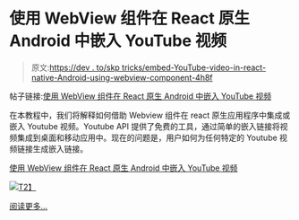 # 使用 WebView 组件在 React 原生 Android 中嵌入 YouTube 视频

> 原文:[https://dev . to/skp tricks/embed-YouTube-video-in-react-native-Android-using-webview-component-4h8f](https://dev.to/skptricks/embed-youtube-video-in-react-native-android-using-webview-component-4h8f)

帖子链接:[使用 WebView 组件在 React 原生 Android 中嵌入 YouTube 视频](https://www.skptricks.com/2018/09/embed-youtube-video-in-react-native.html)

在本教程中，我们将解释如何借助 Webview 组件在 react 原生应用程序中集成或嵌入 Youtube 视频。Youtube API 提供了免费的工具，通过简单的嵌入链接将视频集成到桌面和移动应用中。现在的问题是，用户如何为任何特定的 Youtube 视频链接生成嵌入链接。

[使用 WebView 组件在 React 原生 Android 中嵌入 YouTube 视频](https://www.skptricks.com/2018/09/embed-youtube-video-in-react-native.html)

[![](../Images/44e6b4de382aa7f38c25ab621521533c.png)T2】](https://res.cloudinary.com/practicaldev/image/fetch/s--TqzUDDID--/c_limit%2Cf_auto%2Cfl_progressive%2Cq_auto%2Cw_880/https://2.bp.blogspot.com/-LcoVtAwsgzM/W5UTmdqcUSI/AAAAAAAAB4U/msIatFzROWoTZYQa_5NIayfYBCAUTCeIACLcBGAs/s400/we.png)

[阅读更多...](https://www.skptricks.com/2018/09/embed-youtube-video-in-react-native.html)